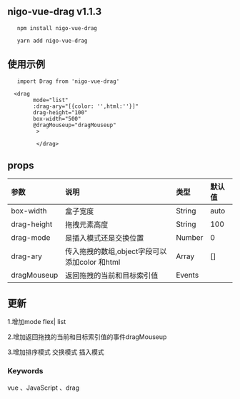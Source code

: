 
## nigo-vue-drag v1.1.3
`    npm install nigo-vue-drag
`

`    yarn add nigo-vue-drag
`
## 使用示例
`    import Drag from 'nigo-vue-drag'
`
```
  <drag
        mode="list"
        :drag-ary="[{color: '',html:''}]"
        drag-height="100"
        box-width="500"
        @dragMouseup="dragMouseup"
         >
 
         </drag>

```
## props
| 参数 | 说明 | 类型 | 默认值 |
| :---| :--- | :--- | :--- |
| box-width | 盒子宽度 | String | auto |
| drag-height | 拖拽元素高度 | String | 100 |
| drag-mode | 是插入模式还是交换位置 | Number | 0 |
| drag-ary | 传入拖拽的数组,object字段可以添加color 和html | Array | [] |
| dragMouseup | 返回拖拽的当前和目标索引值 | Events |  |


## 更新
1.增加mode  flex| list

2.增加返回拖拽的当前和目标索引值的事件dragMouseup	

3.增加排序模式  交换模式  插入模式

  
 ### Keywords
vue 、JavaScript 、drag
